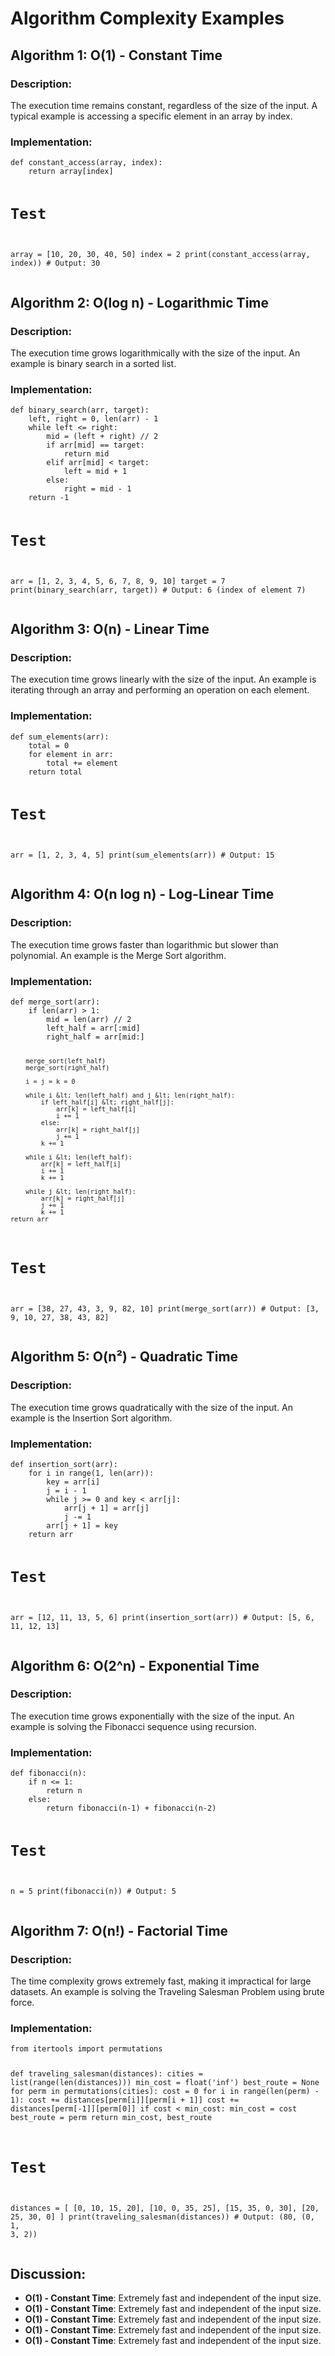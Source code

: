<!DOCTYPE html>
<html lang="en">
<head>
    <meta charset="UTF-8">
    <meta name="viewport" content="width=device-width, initial-scale=1.0">
    <title>Algorithm Complexity Examples</title>
</head>
<body>

<h1>Algorithm Complexity Examples</h1>

<h2>Algorithm 1: O(1) - Constant Time</h2>
<h3>Description:</h3>
<p>The execution time remains constant, regardless of the size of the input. A typical example is accessing a specific element in an array by index.</p>

<h3>Implementation:</h3>
<pre><code class="language-python">def constant_access(array, index):
    return array[index]

# Test
array = [10, 20, 30, 40, 50]
index = 2
print(constant_access(array, index))  # Output: 30
</code></pre>

<h2>Algorithm 2: O(log n) - Logarithmic Time</h2>
<h3>Description:</h3>
<p>The execution time grows logarithmically with the size of the input. An example is binary search in a sorted list.</p>

<h3>Implementation:</h3>
<pre><code class="language-python">def binary_search(arr, target):
    left, right = 0, len(arr) - 1
    while left &lt;= right:
        mid = (left + right) // 2
        if arr[mid] == target:
            return mid
        elif arr[mid] &lt; target:
            left = mid + 1
        else:
            right = mid - 1
    return -1

# Test
arr = [1, 2, 3, 4, 5, 6, 7, 8, 9, 10]
target = 7
print(binary_search(arr, target))  # Output: 6 (index of element 7)
</code></pre>

<h2>Algorithm 3: O(n) - Linear Time</h2>
<h3>Description:</h3>
<p>The execution time grows linearly with the size of the input. An example is iterating through an array and performing an operation on each element.</p>

<h3>Implementation:</h3>
<pre><code class="language-python">def sum_elements(arr):
    total = 0
    for element in arr:
        total += element
    return total

# Test
arr = [1, 2, 3, 4, 5]
print(sum_elements(arr))  # Output: 15
</code></pre>

<h2>Algorithm 4: O(n log n) - Log-Linear Time</h2>
<h3>Description:</h3>
<p>The execution time grows faster than logarithmic but slower than polynomial. An example is the Merge Sort algorithm.</p>

<h3>Implementation:</h3>
<pre><code class="language-python">def merge_sort(arr):
    if len(arr) > 1:
        mid = len(arr) // 2
        left_half = arr[:mid]
        right_half = arr[mid:]

        merge_sort(left_half)
        merge_sort(right_half)

        i = j = k = 0

        while i &lt; len(left_half) and j &lt; len(right_half):
            if left_half[i] &lt; right_half[j]:
                arr[k] = left_half[i]
                i += 1
            else:
                arr[k] = right_half[j]
                j += 1
            k += 1

        while i &lt; len(left_half):
            arr[k] = left_half[i]
            i += 1
            k += 1

        while j &lt; len(right_half):
            arr[k] = right_half[j]
            j += 1
            k += 1
    return arr

# Test
arr = [38, 27, 43, 3, 9, 82, 10]
print(merge_sort(arr))  # Output: [3, 9, 10, 27, 38, 43, 82]
</code></pre>

<h2>Algorithm 5: O(n²) - Quadratic Time</h2>
<h3>Description:</h3>
<p>The execution time grows quadratically with the size of the input. An example is the Insertion Sort algorithm.</p>

<h3>Implementation:</h3>
<pre><code class="language-python">def insertion_sort(arr):
    for i in range(1, len(arr)):
        key = arr[i]
        j = i - 1
        while j &gt;= 0 and key &lt; arr[j]:
            arr[j + 1] = arr[j]
            j -= 1
        arr[j + 1] = key
    return arr

# Test
arr = [12, 11, 13, 5, 6]
print(insertion_sort(arr))  # Output: [5, 6, 11, 12, 13]
</code></pre>

<h2>Algorithm 6: O(2^n) - Exponential Time</h2>
<h3>Description:</h3>
<p>The execution time grows exponentially with the size of the input. An example is solving the Fibonacci sequence using recursion.</p>

<h3>Implementation:</h3>
<pre><code class="language-python">def fibonacci(n):
    if n &lt;= 1:
        return n
    else:
        return fibonacci(n-1) + fibonacci(n-2)

# Test
n = 5
print(fibonacci(n))  # Output: 5
</code></pre>

<h2>Algorithm 7: O(n!) - Factorial Time</h2>
<h3>Description:</h3>
<p>The time complexity grows extremely fast, making it impractical for large datasets. An example is solving the Traveling Salesman Problem using brute force.</p>

<h3>Implementation:</h3>
<pre><code class="language-python">from itertools import permutations

def traveling_salesman(distances):
    cities = list(range(len(distances)))
    min_cost = float('inf')
    best_route = None
    for perm in permutations(cities):
        cost = 0
        for i in range(len(perm) - 1):
            cost += distances[perm[i]][perm[i + 1]]
        cost += distances[perm[-1]][perm[0]]
        if cost &lt; min_cost:
            min_cost = cost
            best_route = perm
    return min_cost, best_route

# Test
distances = [
    [0, 10, 15, 20],
    [10, 0, 35, 25],
    [15, 35, 0, 30],
    [20, 25, 30, 0]
]
print(traveling_salesman(distances))  # Output: (80, (0, 1, 3, 2))
</code></pre>

<h2>Discussion:</h2>
<ul>
    <li><strong>O(1) - Constant Time</strong>: Extremely fast and independent of the input size.</li>
    <li><strong>O(1) - Constant Time</strong>: Extremely fast and independent of the input size.</li>
    <li><strong>O(1) - Constant Time</strong>: Extremely fast and independent of the input size.</li>
    <li><strong>O(1) - Constant Time</strong>: Extremely fast and independent of the input size.</li>
    <li><strong>O(1) - Constant Time</strong>: Extremely fast and independent of the input size.</li>

</ul>
